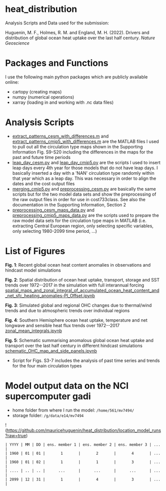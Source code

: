 # heat_distribution
Analysis Scripts and Data used for the submission: 

Huguenin, M. F., Holmes, R. M. and England, M. H. (2022). Drivers and distribution of global ocean heat uptake over the last half century. *Nature Geoscience*

# Packages and Functions
I use the following main python packages which are publicly available online:

- cartopy (creating maps)
- numpy (numerical operations)
- xarray (loading in and working with .nc data files)

# Analysis Scripts

- [extract_patterns_cesm_with_differences.m](extract_patterns_cesm_with_differences.m) and [extract_patterns_cmip5_with_differences.m](extract_patterns_cmip5_with_differences.m) are the MATLAB files I used to pull out all the circulation type maps shown in the Supporting Information Fig. S9-S20 including the differences in the maps for the past and future time periods
- [leap_day_cesm.py](leap_day_cesm.py) and [leap_day_cmip5.py](leap_day_cmip5.py) are the scripts I used to insert leap days every 4th year for those models that do not have leap days. I basically inserted a day with a 'NAN' circulation type randomly within that year which as a leap day. This was necessary in order to align the dates and the cost output files
- [merging_cmip5.py](merging_cmip5.py) and [preprocessing_cesm.py](preprocessing_cesm.py) are basically the same scripts but for the two model data sets and show the preprocessing of the raw output files in order for use in cost733class. See also the documentation in the Supporting Information, Section 2
- [preprocessing_cesm_maps_data.py](preprocessing_cesm_maps_data.py) and [preprocessing_cmip5_maps_data.py](preprocessing_cmip5_maps_data.py) are the scripts used to prepare the raw model data sets for the circulation type maps in MATLAB (i.e. extracting Central European region, only selecting specific variables, only selecting 1980-2099 time period, ...)

# List of Figures
__Fig. 1__: Recent global ocean heat content anomalies in observations and hindcast model simulations
[]()

__Fig. 2__: Spatial distribution of ocean heat uptake, transport, storage and SST trends over 1972--2017 in the simulation with full interannual forcing
[spatial_maps_and_zonal_integral_of_accumulated_ocean_heat_content_and_net_sfc_heating_anomalies-PI_Offset.ipynb](spatial_maps_and_zonal_integral_of_accumulated_ocean_heat_content_and_net_sfc_heating_anomalies-PI_Offset.ipynb)

__Fig. 3__: Simulated global and regional OHC changes due to thermal/wind trends and due to atmospheric trends over individual regions
[]()

__Fig. 4__: Southern Hemisphere ocean heat uptake, temperature and net longwave and sensible heat flux trends over 1972--2017
[zonal_mean_integrals.ipynb](zonal_mean_integrals.ipynb)

__Fig. 5__: Schematic summarising anomalous global ocean heat uptake and transport over the last half century in different hindcast simulations
[schematic_OHC_map_and_side_panels.ipynb](schematic_OHC_map_and_side_panels.ipynb)
 
- Script for Figs. S3-7 includes the analysis of past time series and trends for the four main circulation types
[]()

# Model output data on the NCI supercomputer gadi

- home folder from where I run the model: `/home/561/mv7494/`
- storage folder: `/g/data/e14/mv7494`

!(https://github.com/mauricehuguenin/heat_distribution/location_model_runs?raw=true)


```
| YYYY | MM | DD | ens. member 1 | ens. member 2 | ens. member 3 | ... |
| 1960 | 01 | 01 |       1       |       2       |       4       | ... |
| 1960 | 01 | 02 |       1       |       1       |       3       | ... |
| .... | .. | .. |      ...      |      ...      |      ...      | ... |
| 2099 | 12 | 31 |       1       |       4       |       3       | ... |

```
